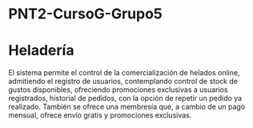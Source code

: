 # PNT2-CursoG-Grupo5
# Heladería

El sistema permite el control de la comercialización de helados online, admitiendo el registro de usuarios, contemplando control de stock de gustos disponibles, ofreciendo promociones exclusivas a usuarios registrados, historial de pedidos, con la opción de repetir un pedido ya realizado. También se ofrece una membresía que, a cambio de un pago mensual, ofrece envío gratis y promociones exclusivas.
